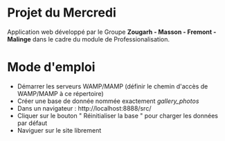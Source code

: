 #  Projet du Mercredi

Application web développé par le Groupe **Zougarh - Masson - Fremont - Malinge**  dans le cadre
du module de Professionalisation.

# Mode d'emploi

  - Démarrer les serveurs WAMP/MAMP (définir le chemin d'accès de WAMP/MAMP à ce répertoire)
  - Créer une base de donnée nommée exactement *gallery_photos*
  - Dans un navigateur : http://localhost:8888/src/
  - Cliquer sur le bouton " Réinitialiser la base " pour charger les données par défaut
  - Naviguer sur le site librement